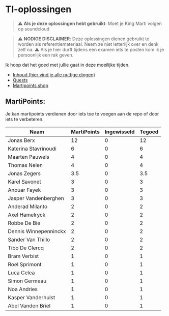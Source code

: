 # TI-oplossingen
> :warning: **Als je deze oplossingen hebt gebruikt**: Moet je King Marti volgen op soundcloud


> :warning: **NODIGE DISCLAIMER**: Deze oplossingen dienen gebruikt te worden als referentiemateriaal. Neem ze niet letterlijk over en denk zelf na. 
> :warning: Als je hier durft tijdens een examen iets te posten kom ik je persoonlijk een rak geven.

Ik hoop dat het goed met jullie gaat in deze moeilijke tijden.

* [Inhoud (hier vind je alle nuttige dingen)](contents.md)
* [Quests](quests.md)
* [Martipoints shop](shop.md)

## MartiPoints:
Je kan martipoints verdienen door iets toe te voegen aan de repo of door iets te verbeteren.

| Naam                 | MartiPoints   | Ingewisseld | Tegoed
| -------------        | ------------- |-------------|-------------
| Jonas Berx           | 12            | 0           | 12         |      
| Katerina Stavrinoudi | 6             | 0           | 6          |  
| Maarten Pauwels      | 4             | 0           | 4          |
| Thomas Nelen         | 4             | 0           | 4          |
| Jonas Zegers         | 3.5           | 0           | 3.5        |  
| Karel Savonet        | 3             | 0           | 3          |               
| Anouar Fayek         | 3             | 0           | 3          |  
| Jasper Vandenberghen | 3             | 0           | 3          |      
| Anderad Milanto      | 2             | 0           | 2          |  
| Axel Hamelryck       | 2             | 0           | 2          |    
| Robbe De Bie         | 2             | 0           | 2          |  
| Dennis Winnepenninckx| 2             | 0           | 2          |  
| Sander Van Thillo    | 2             | 0           | 2          |      
| Tibo De Clercq       | 2             | 0           | 2          |  
| Bram Verbist         | 1             | 0           | 1          |  
| Roel Sprimont        | 1             | 0           | 1          |  
| Luca Celea           | 1             | 0           | 1          |  
| Simon Germeau        | 1             | 0           | 1          |  
| Noa Andries          | 1             | 0           | 1          |  
| Kasper Vanderhulst   | 1             | 0           | 1          |  
| Abel Vanden Briel    | 1             | 0           | 1          |  


 


	






